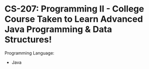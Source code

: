 # CS-207: Programming II - College Course Taken to Learn Advanced Java Programming & Data Structures!

Programming Language:
- Java
